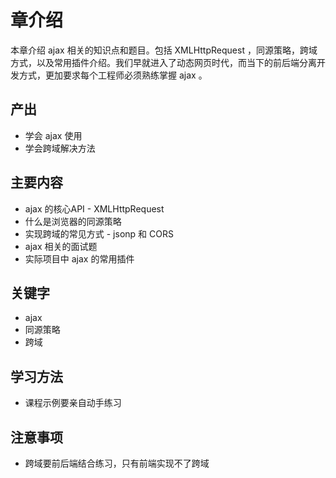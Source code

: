 # 章介绍

本章介绍 ajax 相关的知识点和题目。包括 XMLHttpRequest ，同源策略，跨域方式，以及常用插件介绍。我们早就进入了动态网页时代，而当下的前后端分离开发方式，更加要求每个工程师必须熟练掌握 ajax 。

## 产出

- 学会 ajax 使用
- 学会跨域解决方法

## 主要内容

- ajax 的核心API - XMLHttpRequest
- 什么是浏览器的同源策略
- 实现跨域的常见方式 - jsonp 和 CORS
- ajax 相关的面试题
- 实际项目中 ajax 的常用插件

## 关键字

- ajax
- 同源策略
- 跨域

## 学习方法

- 课程示例要亲自动手练习

## 注意事项

- 跨域要前后端结合练习，只有前端实现不了跨域
